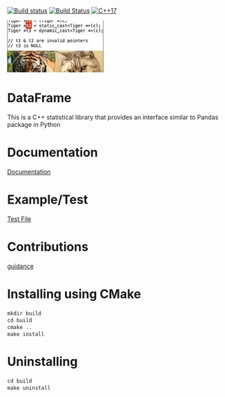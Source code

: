 [![Build status](https://ci.appveyor.com/api/projects/status/hjw01qui3bvxs8yi?svg=true)](https://ci.appveyor.com/project/justinjk007/dataframe)
[![Build Status](https://travis-ci.org/justinjk007/DataFrame.svg?branch=master)](https://travis-ci.org/justinjk007/DataFrame)
[![C++17](https://img.shields.io/badge/C%2B%2B-17-blue.svg)](https://isocpp.org/std/the-standard )

![Alt text](docs/DataFrame.jpeg "DataFrame")

# DataFrame
This is a C++ statistical library that provides an interface similar to Pandas package in Python<BR>

# Documentation
[Documentation](docs/DataFrameDoc.pdf)

# Example/Test
[Test File](src/datasci_tester.cc)

# Contributions
[guidance](docs/CONTRIBUTING.md)

# Installing using CMake
```
mkdir build
cd build
cmake ..
make install
```

# Uninstalling

```
cd build
make uninstall
```
